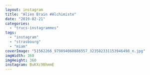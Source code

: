 ```yaml
---
layout: instagram
title: "Alien Brain #Alchimiste"
date: "2019-02-21"
categories: 
  - "trucs-instagrammes"
tags: 
  - "instagram"
  - "strasbourg"
  - "miam"
coverImage: "51562266_979894068886557_323582331153946498_n.jpg"
imgWidth: 360
imgHeight: 360
instagram: BuKXc9BhmmE
---
```


